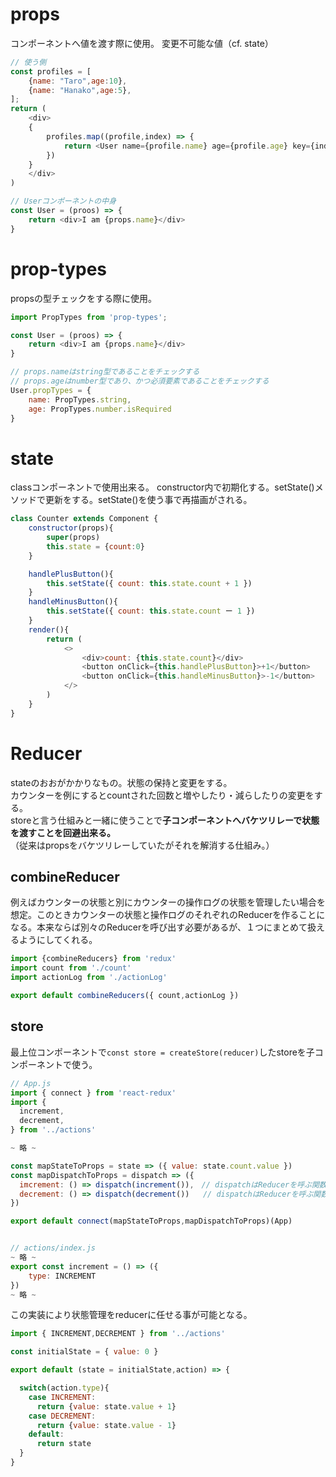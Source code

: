 # props

コンポーネントへ値を渡す際に使用。
変更不可能な値（cf. state）

```js
// 使う側
const profiles = [
    {name: "Taro",age:10},
    {name: "Hanako",age:5},
];
return (
    <div>
    {
        profiles.map((profile,index) => {
            return <User name={profile.name} age={profile.age} key={index} />
        })
    }
    </div>
)

// Userコンポーネントの中身
const User = (proos) => {
    return <div>I am {props.name}</div>
}
```

# prop-types

propsの型チェックをする際に使用。

```js
import PropTypes from 'prop-types';

const User = (proos) => {
    return <div>I am {props.name}</div>
}

// props.nameはstring型であることをチェックする
// props.ageはnumber型であり、かつ必須要素であることをチェックする
User.propTypes = {
    name: PropTypes.string,
    age: PropTypes.number.isRequired
}
```

# state

classコンポーネントで使用出来る。
constructor内で初期化する。setState()メソッドで更新をする。setState()を使う事で再描画がされる。

```js
class Counter extends Component {
    constructor(props){
        super(props)
        this.state = {count:0}
    }

    handlePlusButton(){
        this.setState({ count: this.state.count + 1 })
    }
    handleMinusButton(){
        this.setState({ count: this.state.count ー 1 })
    }
    render(){
        return (
            <>
                <div>count: {this.state.count}</div>
                <button onClick={this.handlePlusButton}>+1</button>
                <button onClick={this.handleMinusButton}>-1</button>
            </>
        )
    }
}
```

# Reducer

stateのおおがかかりなもの。状態の保持と変更をする。<br>
カウンターを例にするとcountされた回数と増やしたり・減らしたりの変更をする。<br>
storeと言う仕組みと一緒に使うことで**子コンポーネントへバケツリレーで状態を渡すことを回避出来る。**<br>
（従来はpropsをバケツリレーしていたがそれを解消する仕組み。）

## combineReducer

例えばカウンターの状態と別にカウンターの操作ログの状態を管理したい場合を想定。このときカウンターの状態と操作ログのそれぞれのReducerを作ることになる。本来ならば別々のReducerを呼び出す必要があるが、１つにまとめて扱えるようにしてくれる。

```js
import {combineReducers} from 'redux'
import count from './count'
import actionLog from './actionLog'

export default combineReducers({ count,actionLog })
```

## store

最上位コンポーネントで`const store = createStore(reducer)`したstoreを子コンポーネントで使う。

```js
// App.js
import { connect } from 'react-redux'
import {
  increment,
  decrement,
} from '../actions'

~ 略 ~

const mapStateToProps = state => ({ value: state.count.value })
const mapDispatchToProps = dispatch => ({
  imcrement: () => dispatch(increment()),　// dispatchはReducerを呼ぶ関数
  decrement: () => dispatch(decrement())   // dispatchはReducerを呼ぶ関数
})

export default connect(mapStateToProps,mapDispatchToProps)(App)


// actions/index.js
~ 略 ~
export const increment = () => ({
    type: INCREMENT
})
~ 略 ~
```

この実装により状態管理をreducerに任せる事が可能となる。

```js
import { INCREMENT,DECREMENT } from '../actions'

const initialState = { value: 0 }

export default (state = initialState,action) => {

  switch(action.type){
    case INCREMENT:
      return {value: state.value + 1}
    case DECREMENT:
      return {value: state.value - 1}
    default:
      return state
  }
}
```
